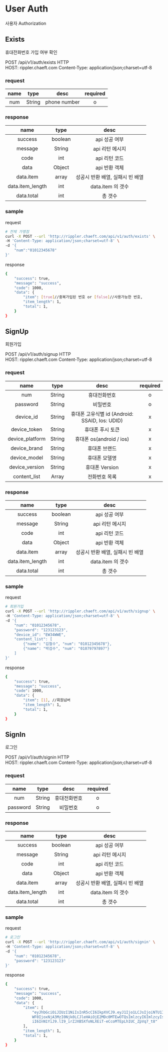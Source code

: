 # User Auth

사용자 Authorization

## Exists

휴대전화번호 가입 여부 확인

POST /api/v1/auth/exists HTTP  
HOST: rippler.chaeft.com
Content-Type: application/json;charset=utf-8  

### request

|name|type|desc|required|
|:---:|:---:|:---:|:---:|
|num|String| phone number |o|

### response

|name|type|desc|
|:---:|:---:|:---:|
|success|boolean|api 성공 여부|
|message|String|api 리턴 메시지|
|code|int|api 리턴 코드|
|data|Object|api 반환 객체|
|data.item|array|성공시 반환 배열, 실패시 빈 배열|
|data.item_length|int| data.item 의 갯수 |
|data.total|int| 총 갯수 |

### sample

request  
```bash
# 전체 가맹점
curl -X POST --url 'http://rippler.chaeft.com/api/v1/auth/exists' \
-H 'Content-Type: application/json;charset=utf-8' \
-d '{
    "num":"01012345678"
}'
```

response  
```bash
{
    "success": true,
    "message": "success",
    "code": 1000,
    "data": {
        "item": [true]//중복가입된 번호 or [false]//사용가능한 번호,
        "item_length": 1,
        "total": 1,
    }
}
```


## SignUp

회원가입

POST /api/v1/auth/signup HTTP  
HOST: rippler.chaeft.com
Content-Type: application/json;charset=utf-8  

### request

|name|type|desc|required|
|:---:|:---:|:---:|:---:|
|num|String| 휴대전화번호 |o|
|password|String| 비밀번호 |o|
|device_id|String| 휴대폰 고유식별 id (Android: SSAID, Ios: UDID) |x|
|device_token|String| 휴대폰 푸시 토큰 |x|
|device_platform|String| 휴대폰 os(android / ios) |x|
|device_brand|String| 휴대폰 브랜드 |x|
|device_model|String| 휴대폰 모델명 |x|
|device_version|String| 휴대폰 Version |x|
|content_list|Array| 전화번호 목록 |x|



### response

|name|type|desc|
|:---:|:---:|:---:|
|success|boolean|api 성공 여부|
|message|String|api 리턴 메시지|
|code|int|api 리턴 코드|
|data|Object|api 반환 객체|
|data.item|array|성공시 반환 배열, 실패시 빈 배열|
|data.item_length|int| data.item 의 갯수 |
|data.total|int| 총 갯수 |

### sample

request  
```bash
# 회원가입
curl -X POST --url 'http://rippler.chaeft.com/api/v1/auth/signup' \
-H 'Content-Type: application/json;charset=utf-8' \
-d '{
    "num": "01012345678",
    "password": "123123123",
    "device_id": "EW34WWE",
    "content_list": [
        {"name": "김철수", "num": "01012345678"},
        {"name": "박검수", "num": "01079797897"}
    ]
}'
```

response  
```bash
{
    "success": true,
    "message": "success",
    "code": 1000,
    "data": {
        "item": [1], //회원넘버
        "item_length": 1,
        "total": 1,
    }
}
```


## SignIn

로그인

POST /api/v1/auth/signin HTTP  
HOST: rippler.chaeft.com
Content-Type: application/json;charset=utf-8  

### request

|name|type|desc|required|
|:---:|:---:|:---:|:---:|
|num|String| 휴대전화번호 |o|
|password|String| 비밀번호 |o|



### response

|name|type|desc|
|:---:|:---:|:---:|
|success|boolean|api 성공 여부|
|message|String|api 리턴 메시지|
|code|int|api 리턴 코드|
|data|Object|api 반환 객체|
|data.item|array|성공시 반환 배열, 실패시 빈 배열|
|data.item_length|int| data.item 의 갯수 |
|data.total|int| 총 갯수 |

### sample

request  
```bash
# 로그인
curl -X POST --url 'http://rippler.chaeft.com/api/v1/auth/signin' \
-H 'Content-Type: application/json;charset=utf-8' \
-d '{
    "num": "01012345678",
    "password": "123123123"
}'
```

response  
```bash
{
    "success": true,
    "message": "success",
    "code": 1000,
    "data": {
        "item": [
            "eyJhbGciOiJIUzI1NiIsInR5cCI6IkpXVCJ9.eyJ1Ijo1LCJsIjoiNTU1Iiwia
            WF0IjoxNjA3MzI0Njk0LCJleHAiOjE2MDc0MTEwOTQsImlzcyI6ImlzcyIsInN1Y
            iI6InN1YiJ9.lI9_irZJXB5XfoNLXEiT-eCcoMTEpLhIUC_ZpVq7_t8"
        ],
        "item_length": 1,
        "total": 1,
    }
}
```